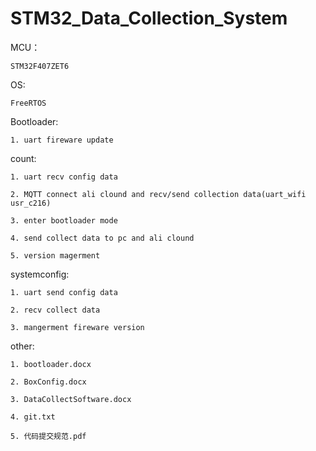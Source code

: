 # STM32_Data_Collection_System

MCU：

    STM32F407ZET6

OS:

    FreeRTOS
    
Bootloader:

    1. uart fireware update

count:

    1. uart recv config data
    
    2. MQTT connect ali clound and recv/send collection data(uart_wifi usr_c216)
    
    3. enter bootloader mode
    
    4. send collect data to pc and ali clound
    
    5. version magerment
    

systemconfig:

    1. uart send config data 
    
    2. recv collect data 
    
    3. mangerment fireware version
    
    
other:

    1. bootloader.docx
    
    2. BoxConfig.docx
    
    3. DataCollectSoftware.docx
    
    4. git.txt
    
    5. 代码提交规范.pdf
